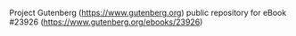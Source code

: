 Project Gutenberg (https://www.gutenberg.org) public repository for eBook #23926 (https://www.gutenberg.org/ebooks/23926)
